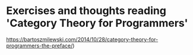 # Exercises and thoughts reading 'Category Theory for Programmers'
https://bartoszmilewski.com/2014/10/28/category-theory-for-programmers-the-preface/)
